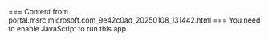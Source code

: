 === Content from portal.msrc.microsoft.com_9e42c0ad_20250108_131442.html ===
You need to enable JavaScript to run this app.
